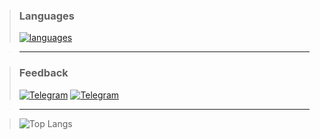 > ### Languages
> [![languages](https://skillicons.dev/icons?i=c,cpp,rust,python)](https://github.com/reslaid)

> ---

>### Feedback
> [![Telegram](https://img.shields.io/badge/Telegram:-white.svg)](https://t.me/kxrnel32)
>[![Telegram](https://img.icons8.com/fluency/20/000000/telegram-app.png)](https://t.me/kxrnel32)

> ---

> ![Top Langs](https://github-readme-stats.vercel.app/api/top-langs/?username=reslaid&show_icons=true&theme=darcula&border_radius=25&hide_border=true&hide_title=true&hide_progress=false&langs_count=4) 
